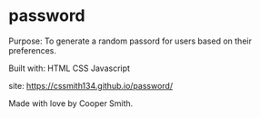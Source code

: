 # password


Purpose:
To generate a random passord for users based on their preferences.

Built with:
HTML
CSS
Javascript

site: https://cssmith134.github.io/password/

Made with love by Cooper Smith.
